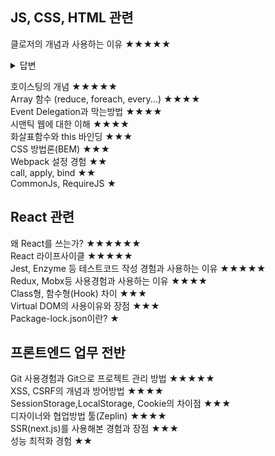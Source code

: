 ## JS, CSS, HTML 관련
클로저의 개념과 사용하는 이유 ★★★★★ <br />
 <Details>
  <summary>답변</summary>
 클로저란 ?
 </Details>
 
호이스팅의 개념 ★★★★★ <br />
Array 함수 (reduce, foreach, every...) ★★★★ <br />
Event Delegation과 막는방법 ★★★★ <br />
시맨틱 웹에 대한 이해 ★★★★ <br />
화살표함수와 this 바인딩 ★★★ <br />
CSS 방법론(BEM) ★★★ <br />
Webpack 설정 경험 ★★ <br />
call, apply, bind ★★ <br />
CommonJs, RequireJS ★ <br />

## React 관련
왜 React를 쓰는가? ★★★★★★ <br />
React 라이프사이클 ★★★★★ <br />
Jest, Enzyme 등 테스트코드 작성 경험과 사용하는 이유 ★★★★★ <br />
Redux, Mobx등 사용경험과 사용하는 이유 ★★★★ <br />
Class형, 함수형(Hook) 차이 ★★★ <br />
Virtual DOM의 사용이유와 장점 ★★★ <br />
Package-lock.json이란? ★ <br />

## 프론트엔드 업무 전반
Git 사용경험과 Git으로 프로젝트 관리 방법 ★★★★★   <br />
XSS, CSRF의 개념과 방어방법 ★★★★  <br />
SessionStorage,LocalStorage, Cookie의 차이점 ★★★ <br />
디자이너와 협업방법 툴(Zeplin) ★★★★ <br />
SSR(next.js)를 사용해본 경험과 장점 ★★★ <br />
성능 최적화 경험 ★★ <br />

